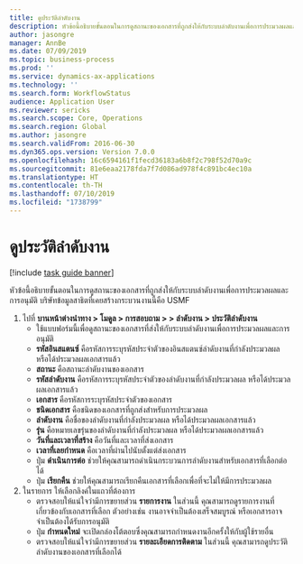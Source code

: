 ```yaml
---
title: ดูประวัติลำดับงาน
description: หัวข้อนี้อธิบายขั้นตอนในการดูสถานะของเอกสารที่ถูกส่งให้กับระบบลำดับงานเพื่อการประมวลผลและการอนุมัติ
author: jasongre
manager: AnnBe
ms.date: 07/09/2019
ms.topic: business-process
ms.prod: ''
ms.service: dynamics-ax-applications
ms.technology: ''
ms.search.form: WorkflowStatus
audience: Application User
ms.reviewer: sericks
ms.search.scope: Core, Operations
ms.search.region: Global
ms.author: jasongre
ms.search.validFrom: 2016-06-30
ms.dyn365.ops.version: Version 7.0.0
ms.openlocfilehash: 16c6594161f1fecd36183a6b8f2c798f52d70a9c
ms.sourcegitcommit: 81e6eaa2178fda7f7d086ad978f4c891bc4ec10a
ms.translationtype: HT
ms.contentlocale: th-TH
ms.lasthandoff: 07/10/2019
ms.locfileid: "1738799"
---
```

# <a name="view-workflow-history"></a>ดูประวัติลำดับงาน

[!include [task guide banner](../../includes/task-guide-banner.md)]

หัวข้อนี้อธิบายขั้นตอนในการดูสถานะของเอกสารที่ถูกส่งให้กับระบบลำดับงานเพื่อการประมวลผลและการอนุมัติ บริษัทข้อมูลสาธิตที่เคยสร้างกระบวนงานนี้คือ USMF

1. ไปที่ **บานหน้าต่างนำทาง > โมดูล > การสอบถาม > > ลำดับงาน > ประวัติลำดับงาน**
    - ใช้แบบฟอร์มนี้เพื่อดูสถานะของเอกสารที่ส่งให้กับระบบลำดับงานเพื่อการประมวลผลและการอนุมัติ  
    - **รหัสอินสแตนซ์** คือรหัสการระบุรหัสประจำตัวของอินสแตนซ์ลำดับงานที่กำลังประมวลผล หรือได้ประมวลผลเอกสารแล้ว  
    - **สถานะ** คือสถานะลำดับงานของเอกสาร  
    - **รหัสลำดับงาน** คือรหัสการระบุรหัสประจำตัวของลำดับงานที่กำลังประมวลผล หรือได้ประมวลผลเอกสารแล้ว  
    - **เอกสาร** คือรหัสการระบุรหัสประจำตัวของเอกสาร  
    - **ชนิดเอกสาร** คือชนิดของเอกสารที่ถูกส่งสำหรับการประมวลผล  
    - **ลำดับงาน** คือชื่อของลำดับงานที่กำลังประมวลผล หรือได้ประมวลผลเอกสารแล้ว  
    - **รุ่น** คือหมายเลขรุ่นของลำดับงานที่กำลังประมวลผล หรือได้ประมวลผลเอกสารแล้ว  
    - **วันที่และเวลาที่สร้าง** คือวันที่และเวลาที่ส่งเอกสาร  
    - **เวลาที่เลยกำหนด** คือเวลาที่ผ่านไปนับตั้งแต่ส่งเอกสาร  
    - ปุ่ม **ดำเนินการต่อ** ช่วยให้คุณสามารถดำเนินกระบวนการลำดับงานสำหรับเอกสารที่เลือกต่อได้  
    - ปุ่ม **เรียกคืน** ช่วยให้คุณสามารถเรียกคืนเอกสารที่เลือกเพื่อที่จะไม่ให้มีการประมวลผล   
2. ในรายการ ให้เลือกลิงค์ในแถวที่ต้องการ
    - ตรวจสอบให้แน่ใจว่ามีการขยายส่วน **รายการงาน** ในส่วนนี้ คุณสามารถดูรายการงานที่เกี่ยวข้องกับเอกสารที่เลือก ตัวอย่างเช่น งานอาจจำเป็นต้องเสร็จสมบูรณ์ หรือเอกสารอาจจำเป็นต้องได้รับการอนุมัติ  
    - ปุ่ม **กำหนดใหม่** จะเปิดกล่องโต้ตอบซึ่งคุณสามารถกำหนดงานอีกครั้งให้กับผู้ใช้รายอื่น  
    - ตรวจสอบให้แน่ใจว่ามีการขยายส่วน **รายละเอียดการติดตาม** ในส่วนนี้ คุณสามารถดูประวัติลำดับงานของเอกสารที่เลือกได้  

